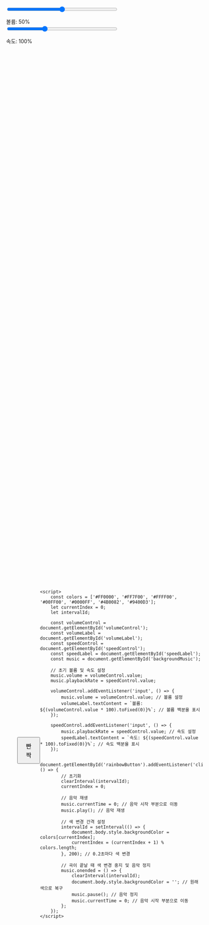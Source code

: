 <!DOCTYPE html>
<html lang="ko">
<head>
    <meta charset="UTF-8">
    <meta name="viewport" content="width=device-width, initial-scale=1.0">
    <title>무지개 빤짝</title>
    <style>
        body {
            display: flex;
            justify-content: center;
            align-items: center;
            height: 100vh;
            margin: 0;
            position: relative; /* 절대 위치를 위한 상대 위치 설정 */
            transition: background-color 0.2s; /* 색 변경 시 애니메이션 효과 */
        }
        button {
            padding: 10px 20px;
            font-size: 16px;
            cursor: pointer;
            margin-bottom: 20px; /* 버튼과 슬라이더 간격 */
        }
        #controls {
            position: absolute; /* 절대 위치 설정 */
            top: 20px; /* 위쪽에서 20px */
            left: 20px; /* 왼쪽에서 20px */
            display: flex; /* 가로로 배치 */
            flex-direction: column; /* 세로로 정렬 */
        }
        input[type="range"] {
            width: 300px; /* 슬라이더 폭 조정 */
            margin-bottom: 10px; /* 슬라이더 간격 */
        }
        #volumeLabel, #speedLabel {
            margin-top: 5px; /* 레이블과 슬라이더 간격 */
        }
    </style>
</head>
<body>
    <div id="controls">
        <input type="range" id="volumeControl" min="0" max="1" step="0.01" value="0.5">
        <div id="volumeLabel">볼륨: 50%</div>
        <input type="range" id="speedControl" min="0.5" max="2" step="0.1" value="1">
        <div id="speedLabel">속도: 100%</div>
    </div>
    <button id="rainbowButton">빤짝</button>
    <audio id="backgroundMusic" src="sound.mp3" preload="auto"></audio>

    <script>
        const colors = ['#FF0000', '#FF7F00', '#FFFF00', '#00FF00', '#0000FF', '#4B0082', '#9400D3'];
        let currentIndex = 0;
        let intervalId;

        const volumeControl = document.getElementById('volumeControl');
        const volumeLabel = document.getElementById('volumeLabel');
        const speedControl = document.getElementById('speedControl');
        const speedLabel = document.getElementById('speedLabel');
        const music = document.getElementById('backgroundMusic');

        // 초기 볼륨 및 속도 설정
        music.volume = volumeControl.value;
        music.playbackRate = speedControl.value;

        volumeControl.addEventListener('input', () => {
            music.volume = volumeControl.value; // 볼륨 설정
            volumeLabel.textContent = `볼륨: ${(volumeControl.value * 100).toFixed(0)}%`; // 볼륨 백분율 표시
        });

        speedControl.addEventListener('input', () => {
            music.playbackRate = speedControl.value; // 속도 설정
            speedLabel.textContent = `속도: ${(speedControl.value * 100).toFixed(0)}%`; // 속도 백분율 표시
        });

        document.getElementById('rainbowButton').addEventListener('click', () => {
            // 초기화
            clearInterval(intervalId);
            currentIndex = 0;

            // 음악 재생
            music.currentTime = 0; // 음악 시작 부분으로 이동
            music.play(); // 음악 재생

            // 색 변경 간격 설정
            intervalId = setInterval(() => {
                document.body.style.backgroundColor = colors[currentIndex];
                currentIndex = (currentIndex + 1) % colors.length;
            }, 200); // 0.2초마다 색 변경

            // 곡이 끝날 때 색 변경 중지 및 음악 정지
            music.onended = () => {
                clearInterval(intervalId);
                document.body.style.backgroundColor = ''; // 원래 색으로 복구
                music.pause(); // 음악 정지
                music.currentTime = 0; // 음악 시작 부분으로 이동
            };
        });
    </script>
</body>
</html>

